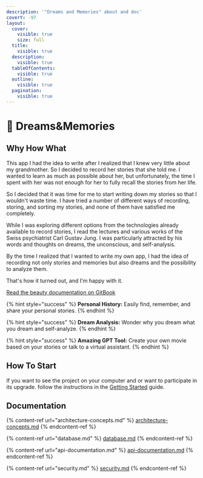 ```yaml
---
description: '"Dreams and Memories" about and doc'
coverY: -97
layout:
  cover:
    visible: true
    size: full
  title:
    visible: true
  description:
    visible: true
  tableOfContents:
    visible: true
  outline:
    visible: true
  pagination:
    visible: true
---
```


# 🤗 Dreams\&Memories


## Why How What

This app I had the idea to write after I realized that I knew very little about my grandmother. So I decided to record her stories that she told me. I wanted to learn as much as possible about her, but unfortunately, the time I spent with her was not enough for her to fully recall the stories from her life.

So I decided that it was time for me to start writing down my stories so that I wouldn't waste time. I have tried a number of different ways of recording, storing, and sorting my stories, and none of them have satisfied me completely.

While I was exploring different options from the technologies already available to record stories, I read the lectures and various works of the Swiss psychiatrist Carl Gustav Jung. I was particularly attracted by his words and thoughts on dreams, the unconscious, and self-analysis.

By the time I realized that I wanted to write my own app, I had the idea of recording not only stories and memories but also dreams and the possibility to analyze them.

That's how it turned out, and I'm happy with it.

[Read the beauty documentation on GitBook](https://dotgs-personal-organization.gitbook.io/d-and-m/)

{% hint style="success" %}
**Personal History:** Easily find, remember, and share your personal stories.
{% endhint %}

{% hint style="success" %}
**Dream Analysis:** Wonder why you dream what you dream and self-analyze.
{% endhint %}

{% hint style="success" %}
**Amazing GPT  Tool:** Create your own movie based on your stories or talk to a virtual assistant.
{% endhint %}

## How To Start

If you want to see the project on your computer and or want to participate in its upgrade. follow the instructions in the [Getting Started](GettingStarted.md) guide.

## Documentation

{% content-ref url="architecture-concepts.md" %}
[architecture-concepts.md](architecture-concepts.md)
{% endcontent-ref %}

{% content-ref url="database.md" %}
[database.md](database.md)
{% endcontent-ref %}

{% content-ref url="api-documentation.md" %}
[api-documentation.md](api-documentation.md)
{% endcontent-ref %}

{% content-ref url="security.md" %}
[security.md](security.md)
{% endcontent-ref %}
